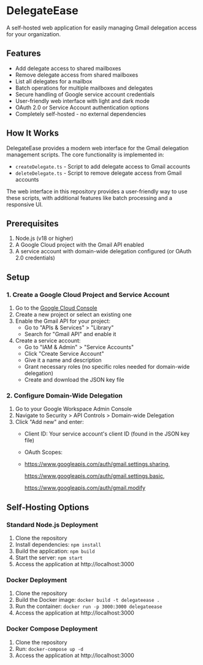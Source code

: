 # DelegateEase

A self-hosted web application for easily managing Gmail delegation access for your organization.

## Features

- Add delegate access to shared mailboxes
- Remove delegate access from shared mailboxes
- List all delegates for a mailbox
- Batch operations for multiple mailboxes and delegates
- Secure handling of Google service account credentials
- User-friendly web interface with light and dark mode
- OAuth 2.0 or Service Account authentication options
- Completely self-hosted - no external dependencies

## How It Works

DelegateEase provides a modern web interface for the Gmail delegation management scripts. The core functionality is implemented in:

- `createDelegate.ts` - Script to add delegate access to Gmail accounts
- `deleteDelegate.ts` - Script to remove delegate access from Gmail accounts

The web interface in this repository provides a user-friendly way to use these scripts, with additional features like batch processing and a responsive UI.

## Prerequisites

1. Node.js (v18 or higher)
2. A Google Cloud project with the Gmail API enabled
3. A service account with domain-wide delegation configured (or OAuth 2.0 credentials)

## Setup

### 1. Create a Google Cloud Project and Service Account

1. Go to the [Google Cloud Console](https://console.cloud.google.com/)
2. Create a new project or select an existing one
3. Enable the Gmail API for your project:
   - Go to "APIs & Services" > "Library"
   - Search for "Gmail API" and enable it
4. Create a service account:
   - Go to "IAM & Admin" > "Service Accounts"
   - Click "Create Service Account"
   - Give it a name and description
   - Grant necessary roles (no specific roles needed for domain-wide delegation)
   - Create and download the JSON key file

### 2. Configure Domain-Wide Delegation

1. Go to your Google Workspace Admin Console
2. Navigate to Security > API Controls > Domain-wide Delegation
3. Click "Add new" and enter:
   - Client ID: Your service account's client ID (found in the JSON key file)
   - OAuth Scopes:
   - 
     https://www.googleapis.com/auth/gmail.settings.sharing,
     
     https://www.googleapis.com/auth/gmail.settings.basic,
     
     https://www.googleapis.com/auth/gmail.modify
     
## Self-Hosting Options

### Standard Node.js Deployment

1. Clone the repository
2. Install dependencies: `npm install`
3. Build the application: `npm build`
4. Start the server: `npm start`
5. Access the application at http://localhost:3000

### Docker Deployment

1. Clone the repository
2. Build the Docker image: `docker build -t delegateease .`
3. Run the container: `docker run -p 3000:3000 delegateease`
4. Access the application at http://localhost:3000

### Docker Compose Deployment

1. Clone the repository
2. Run: `docker-compose up -d`
3. Access the application at http://localhost:3000
